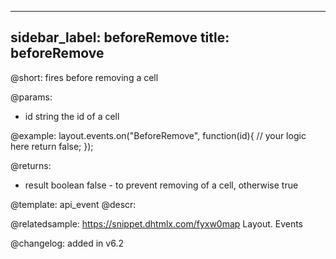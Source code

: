 
---
sidebar_label: beforeRemove
title: beforeRemove
---          

@short: fires before removing a cell

@params:
- id		string		the id of a cell


@example:
layout.events.on("BeforeRemove", function(id){
	// your logic here
    return false;
});

@returns:
- result	boolean		false - to prevent removing of a cell, otherwise true




@template: api_event
@descr:

@relatedsample: https://snippet.dhtmlx.com/fyxw0map	Layout. Events

@changelog:
added in v6.2


